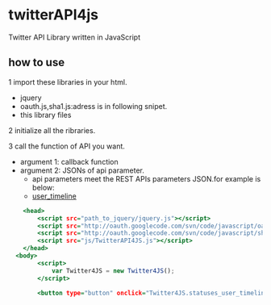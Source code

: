 # twitterAPI4js
Twitter API Library written in JavaScript

## how to use

1 import these libraries in your html.
  + jquery
  + oauth.js,sha1.js:adress is in following snipet.
  + this library files

2 initialize all the ribraries.

3 call the function of API you want.
  + argument 1: callback function
  + argument 2: JSONs of api parameter.
    + api parameters meet the REST APIs parameters JSON.for example is below:
    + [user_timeline](https://dev.twitter.com/rest/reference/get/statuses/user_timeline)

```html:how2use.html
	<head>
		<script src="path_to_jquery/jquery.js"></script>
		<script src="http://oauth.googlecode.com/svn/code/javascript/oauth.js"></script>
		<script src="http://oauth.googlecode.com/svn/code/javascript/sha1.js"></script>
		<script src="js/TwitterAPI4JS.js"></script>
	</head>
  <body>
		<script>
			var Twitter4JS = new Twitter4JS();
		</script>
		
		<button type="button" onclick="Twitter4JS.statuses_user_timeline('html', {screen_name:'amagasa'});">amagasa</button>
```
